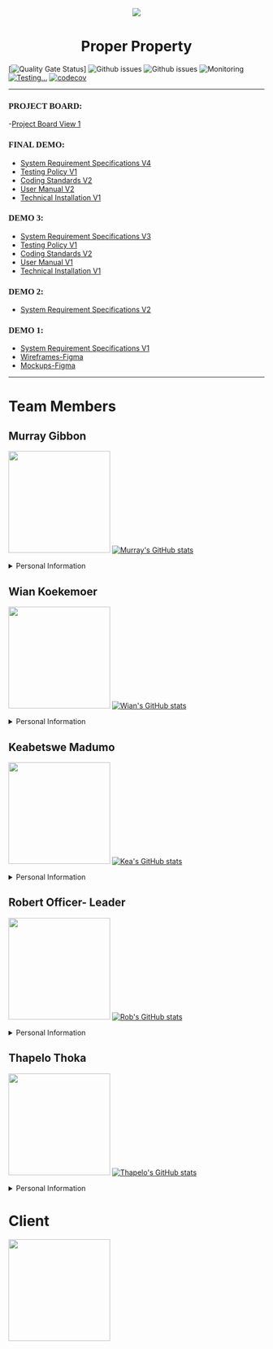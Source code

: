 <p align = "center">
 <img src="https://user-images.githubusercontent.com/98401898/234871025-85165ef2-303b-48b1-8df1-e5afd9520a3b.png">
</p>
<h1 align="center">Proper Property</h1>

[![Quality Gate Status](https://sonarcloud.io/api/project_badges/measure?project=COS301-SE-2023_Proper-Property&metric=alert_status)]
![Github issues](https://img.shields.io/github/issues/COS301-SE-2023/Proper-Property.svg)
![Github issues](https://img.shields.io/github/issues-closed/COS301-SE-2023/Proper-Property.svg)
![Monitoring](https://img.shields.io/uptimerobot/status/m794412596-b37953dcaaa4df17641a8a80?style=plastic)
[![Testing...](https://github.com/COS301-SE-2023/Proper-Property/actions/workflows/tester.yml/badge.svg)](https://github.com/COS301-SE-2023/Proper-Property/actions/workflows/tester.yml)
[![codecov](https://codecov.io/gh/COS301-SE-2023/Proper-Property/branch/main/graph/badge.svg?token=274GR552X4)](https://codecov.io/gh/COS301-SE-2023/Proper-Property)

---
<strong><h3 style="font-family: Jetbrains Mono">PROJECT BOARD:</h3></strong>

-[Project Board View 1](https://github.com/orgs/COS301-SE-2023/projects/21/views/1)

<strong><h3 style="font-family: Jetbrains Mono">FINAL DEMO:</h3></strong>
- [System Requirement Specifications V4](https://drive.google.com/file/d/1gNDCB_RqPpo3Ova7XqVRzJDxda2xBy9A/view?usp=sharing)
- [Testing Policy V1](https://drive.google.com/file/d/1MIdRFCY9PuQo60ze5-LXeKud1Aqro8Ev/view?usp=sharing)
- [Coding Standards V2](https://drive.google.com/file/d/15m9egiRO__sVOkkSOaT2x_oGlpRvkMzj/view?usp=sharing)
- [User Manual V2](https://drive.google.com/file/d/19PEu1p3PxNLQsz4uN9ThpXuuRVSDvemG/view?usp=sharing)
- [Technical Installation V1](https://drive.google.com/file/d/17q184yZ9bTxEl1Ha1AW9Kf7_VGGi9JGD/view?usp=sharing)


<strong><h3 style="font-family: Jetbrains Mono">DEMO 3:</h3></strong>
- [System Requirement Specifications V3](https://drive.google.com/file/d/1gNDCB_RqPpo3Ova7XqVRzJDxda2xBy9A/view?usp=drive_link)
- [Testing Policy V1](https://drive.google.com/file/d/1MIdRFCY9PuQo60ze5-LXeKud1Aqro8Ev/view?usp=sharing)
- [Coding Standards V2](https://drive.google.com/file/d/15m9egiRO__sVOkkSOaT2x_oGlpRvkMzj/view?usp=sharing)
- [User Manual V1](https://drive.google.com/file/d/1WIO7qogR7ytzYu1os2CLziCzTO6-qutE/view?usp=sharing)
- [Technical Installation V1](https://drive.google.com/file/d/17q184yZ9bTxEl1Ha1AW9Kf7_VGGi9JGD/view?usp=sharing)
  
<strong><h3 style="font-family: Jetbrains Mono">DEMO 2:</h3></strong>
- [System Requirement Specifications V2](https://drive.google.com/file/d/1cU503qaPC5qviA-x2P3raSAUhXTepZ71/view?usp=sharing)

<strong><h3 style="font-family: Jetbrains Mono">DEMO 1:</h3></strong>

- [System Requirement Specifications V1](https://drive.google.com/file/d/1eoLRuLgia6hrA_IaG4-cKxAtNYMfo3J4/view?usp=drive_link)
- [Wireframes-Figma](https://www.figma.com/file/cM0eqPHOEl3oFjZhK0mE5q/Wireframes?type=design&node-id=0%3A1&mode=design&t=sgLrlIc4JPYCTLRD-1)
- [Mockups-Figma](https://www.figma.com/file/CHhxn1UBgTOXumjDCXijDR/Proper-Property-MockUps-v1?type=design&mode=design&t=sgLrlIc4JPYCTLRD-1)
---

# Team Members
## Murray Gibbon
 <img src="https://user-images.githubusercontent.com/98401898/234876251-42648468-b537-49f1-88f6-46714eb95223.jpg" width="200" height="200"> [![Murray's GitHub stats](https://github-readme-stats.vercel.app/api?username=MuzzaG)](https://github.com/anuraghazra/github-readme-stats)
<details>
<summary>Personal Information</summary>
<br>

## About Me

University of Pretoria student currently studying my 3rd year in BSC Computer Science. I have been improving my coding ability over the years through the introduction of multiple different languages and projects, including the development and use of front-end, back-end, databases, C++, Java, and a few others.
My current skills include proficient knowledge of C++ and Java having spent the last 3 years working with them to develop a wide range of different projects. I have also developed knowledge in front-end and back-end website development working with HTML, CSS, JavaScript, and Php. I am currently gaining familiarity with Ionic and Angular coding improving my skills the more I develop.

## Tools
 <h3 style="font-family: Jetbrains Mono"><strong>Languages and Tools: </strong></h3>
<p align="left"> <a href="https://www.w3.org/html/" target="_blank" rel="noreferrer"> <img src="https://raw.githubusercontent.com/devicons/devicon/master/icons/html5/html5-original-wordmark.svg" alt="html5" width="40" height="40"/> </a> </a> <a href="https://www.w3schools.com/css/" target="_blank" rel="noreferrer"> <img src="https://raw.githubusercontent.com/devicons/devicon/master/icons/css3/css3-original-wordmark.svg" alt="css3" width="40" height="40"/> </a> <a href="https://developer.mozilla.org/en-US/docs/Web/JavaScript" target="_blank" rel="noreferrer"> <img src="https://raw.githubusercontent.com/devicons/devicon/master/icons/javascript/javascript-original.svg" alt="javascript" width="40" height="40"/> </a> <a href="https://www.typescriptlang.org/" target="_blank" rel="noreferrer"> <img src="https://raw.githubusercontent.com/devicons/devicon/master/icons/typescript/typescript-original.svg" alt="typescript" width="40" height="40"/> </a> <a href="https://angular.io" target="_blank" rel="noreferrer"> <img src="https://angular.io/assets/images/logos/angular/angular.svg" alt="angular" width="40" height="40"/> </a> <a href="https://reactjs.org/" target="_blank" rel="noreferrer"> <img src="https://raw.githubusercontent.com/devicons/devicon/master/icons/react/react-original-wordmark.svg" alt="react" width="40" height="40"/> </a> <a href="https://www.w3schools.com/cpp/" target="_blank" rel="noreferrer"> <img src="https://raw.githubusercontent.com/devicons/devicon/master/icons/cplusplus/cplusplus-original.svg" alt="cplusplus" width="40" height="40"/>  <a href="https://git-scm.com/" target="_blank" rel="noreferrer"> <img src="https://www.vectorlogo.zone/logos/git-scm/git-scm-icon.svg" alt="git" width="40" height="40"/> <a href="https://www.java.com" target="_blank" rel="noreferrer"> <img src="https://raw.githubusercontent.com/devicons/devicon/master/icons/java/java-original.svg" alt="java" width="40" height="40"/> </a>  <a href="https://www.mysql.com/" target="_blank" rel="noreferrer"> <img src="https://raw.githubusercontent.com/devicons/devicon/master/icons/mysql/mysql-original-wordmark.svg" alt="mysql" width="40" height="40"/> </a> <a href="https://nodejs.org" target="_blank" rel="noreferrer"> <img src="https://raw.githubusercontent.com/devicons/devicon/master/icons/nodejs/nodejs-original-wordmark.svg" alt="nodejs" width="40" height="40"/> </a> = <a href="https://www.php.net" target="_blank" rel="noreferrer"> <img src="https://raw.githubusercontent.com/devicons/devicon/master/icons/php/php-original.svg" alt="php" width="40" height="40"/> </a> <a href="https://www.python.org" target="_blank" rel="noreferrer"> <img src="https://raw.githubusercontent.com/devicons/devicon/master/icons/python/python-original.svg" alt="python" width="40" height="40"/> </a>

## Socials
 
 <a href="https://github.com/MuzzaG" target="_blank">
<img src=https://img.shields.io/badge/github-%2324292e.svg?&style=for-the-badge&logo=github&logoColor=white alt=github  />
</a>
    </a>
<a href="https://www.linkedin.com" target="_blank">
<img src=https://img.shields.io/badge/linkedin-%231E77B5.svg?&style=for-the-badge&logo=linkedin&logoColor=white alt=linkedin/>
</a>

</details>

## Wian Koekemoer
<img src="https://user-images.githubusercontent.com/98401898/234878943-4d38d358-e3d6-46c7-bac4-30e33d1e53f7.jpg" width="200" height="200"> [![Wian's GitHub stats](https://github-readme-stats.vercel.app/api?username=slaaiblaar)](https://github.com/anuraghazra/github-readme-stats)
<details>
<summary>Personal Information</summary>
<br>

## About Me

Third year BSc Computer Science student. I enjoy programming because it’s just one giant puzzle. I primarily do back-end because I can’t find any documentation on how to be creative.
Skills:
Strongly typed languages such as C++, Java. To a lesser extent, but still proficient: Javascript (Node.js), TypeScript (NestJS). The reason I prefer strongly typed languages is because the error messages they trigger in my IDE are nice and colourful, unlike the monochromatic error messages in my Node console.

## Tools

 <h3 style="font-family: Jetbrains Mono"><strong>Languages and Tools: </strong></h3>
<p align="left"> <a href="https://www.w3.org/html/" target="_blank" rel="noreferrer"> <img src="https://raw.githubusercontent.com/devicons/devicon/master/icons/html5/html5-original-wordmark.svg" alt="html5" width="40" height="40"/> </a> </a> <a href="https://www.w3schools.com/css/" target="_blank" rel="noreferrer"> <img src="https://raw.githubusercontent.com/devicons/devicon/master/icons/css3/css3-original-wordmark.svg" alt="css3" width="40" height="40"/> </a> <a href="https://developer.mozilla.org/en-US/docs/Web/JavaScript" target="_blank" rel="noreferrer"> <img src="https://raw.githubusercontent.com/devicons/devicon/master/icons/javascript/javascript-original.svg" alt="javascript" width="40" height="40"/> </a> <a href="https://www.typescriptlang.org/" target="_blank" rel="noreferrer"> <img src="https://raw.githubusercontent.com/devicons/devicon/master/icons/typescript/typescript-original.svg" alt="typescript" width="40" height="40"/> </a> <a href="https://angular.io" target="_blank" rel="noreferrer"> <img src="https://angular.io/assets/images/logos/angular/angular.svg" alt="angular" width="40" height="40"/> </a> <a href="https://reactjs.org/" target="_blank" rel="noreferrer"> <img src="https://raw.githubusercontent.com/devicons/devicon/master/icons/react/react-original-wordmark.svg" alt="react" width="40" height="40"/> </a> <a href="https://www.w3schools.com/cpp/" target="_blank" rel="noreferrer"> <img src="https://raw.githubusercontent.com/devicons/devicon/master/icons/cplusplus/cplusplus-original.svg" alt="cplusplus" width="40" height="40"/>  <a href="https://git-scm.com/" target="_blank" rel="noreferrer"> <img src="https://www.vectorlogo.zone/logos/git-scm/git-scm-icon.svg" alt="git" width="40" height="40"/> <a href="https://www.java.com" target="_blank" rel="noreferrer"> <img src="https://raw.githubusercontent.com/devicons/devicon/master/icons/java/java-original.svg" alt="java" width="40" height="40"/> </a>  <a href="https://www.mysql.com/" target="_blank" rel="noreferrer"> <img src="https://raw.githubusercontent.com/devicons/devicon/master/icons/mysql/mysql-original-wordmark.svg" alt="mysql" width="40" height="40"/> </a> <a href="https://nodejs.org" target="_blank" rel="noreferrer"> <img src="https://raw.githubusercontent.com/devicons/devicon/master/icons/nodejs/nodejs-original-wordmark.svg" alt="nodejs" width="40" height="40"/> </a> = <a href="https://www.php.net" target="_blank" rel="noreferrer"> <img src="https://raw.githubusercontent.com/devicons/devicon/master/icons/php/php-original.svg" alt="php" width="40" height="40"/> </a> <a href="https://www.python.org" target="_blank" rel="noreferrer"> <img src="https://raw.githubusercontent.com/devicons/devicon/master/icons/python/python-original.svg" alt="python" width="40" height="40"/> </a>
 
## Socials
 
 <a href="https://github.com" target="_blank">
<img src=https://img.shields.io/badge/github-%2324292e.svg?&style=for-the-badge&logo=github&logoColor=white alt=github  />
</a>
    </a>
<a href="https://www.linkedin.com" target="_blank">
<img src=https://img.shields.io/badge/linkedin-%231E77B5.svg?&style=for-the-badge&logo=linkedin&logoColor=white alt=linkedin/>
</a>

</details>

## Keabetswe Madumo
<img src="https://user-images.githubusercontent.com/98401898/234879758-90c49326-61d4-46c2-b136-3067afbebdfb.jpg" width="200" height="200"> [![Kea's GitHub stats](https://github-readme-stats.vercel.app/api?username=MadKea)](https://github.com/anuraghazra/github-readme-stats)
<details>
<summary>Personal Information</summary>
<br>

## About Me

“Jack of all traits and-unfortunately- master of none.” YET, as I am still a hardworking student at the university of Pretoria and in my final year of BSc Computer Science….hopefully.
My goal in this degree was not to become a genius in a single field but to expose myself to plenty until I find that true soulmate to master. Just won a mild hacking competition. Next on the list is AI. As if I had a choice.

Current Skills
My valuable skill is fast and efficient learning. Despite starting my degree with limited experience in basic tools like Microsoft text editor and PC games, I quickly adapted and mastered new technologies by effectively searching for documentation and resources. I am confident in my ability to learn and excel in any new software, programming language, or operating system.

My expertise is in implementing algorithms, working with formulas, manipulating numbers, and simplifying complex concepts. I excel in data analysis and problem-solving with analytical and logical thinking.

I am known for working intensely on projects, often sacrificing sleep to complete tasks quickly and review them with a fresh perspective before the deadline.

In summary, my strengths include rapid learning, efficient work, and timely delivery of high-quality results. I actively seek new challenges to expand my skills and contribute effectively to any project or team I am part of.

## Tools

 <h3 style="font-family: Jetbrains Mono"><strong>Languages and Tools: </strong></h3>
<p align="left"> <a href="https://www.w3.org/html/" target="_blank" rel="noreferrer"> <img src="https://raw.githubusercontent.com/devicons/devicon/master/icons/html5/html5-original-wordmark.svg" alt="html5" width="40" height="40"/> </a> </a> <a href="https://www.w3schools.com/css/" target="_blank" rel="noreferrer"> <img src="https://raw.githubusercontent.com/devicons/devicon/master/icons/css3/css3-original-wordmark.svg" alt="css3" width="40" height="40"/> </a> <a href="https://developer.mozilla.org/en-US/docs/Web/JavaScript" target="_blank" rel="noreferrer"> <img src="https://raw.githubusercontent.com/devicons/devicon/master/icons/javascript/javascript-original.svg" alt="javascript" width="40" height="40"/> </a> <a href="https://www.typescriptlang.org/" target="_blank" rel="noreferrer"> <img src="https://raw.githubusercontent.com/devicons/devicon/master/icons/typescript/typescript-original.svg" alt="typescript" width="40" height="40"/> </a> <a href="https://angular.io" target="_blank" rel="noreferrer"> <img src="https://angular.io/assets/images/logos/angular/angular.svg" alt="angular" width="40" height="40"/> </a> <a href="https://reactjs.org/" target="_blank" rel="noreferrer"> <img src="https://raw.githubusercontent.com/devicons/devicon/master/icons/react/react-original-wordmark.svg" alt="react" width="40" height="40"/> </a> <a href="https://www.w3schools.com/cpp/" target="_blank" rel="noreferrer"> <img src="https://raw.githubusercontent.com/devicons/devicon/master/icons/cplusplus/cplusplus-original.svg" alt="cplusplus" width="40" height="40"/>  <a href="https://git-scm.com/" target="_blank" rel="noreferrer"> <img src="https://www.vectorlogo.zone/logos/git-scm/git-scm-icon.svg" alt="git" width="40" height="40"/> <a href="https://www.java.com" target="_blank" rel="noreferrer"> <img src="https://raw.githubusercontent.com/devicons/devicon/master/icons/java/java-original.svg" alt="java" width="40" height="40"/> </a>  <a href="https://www.mysql.com/" target="_blank" rel="noreferrer"> <img src="https://raw.githubusercontent.com/devicons/devicon/master/icons/mysql/mysql-original-wordmark.svg" alt="mysql" width="40" height="40"/> </a> <a href="https://nodejs.org" target="_blank" rel="noreferrer"> <img src="https://raw.githubusercontent.com/devicons/devicon/master/icons/nodejs/nodejs-original-wordmark.svg" alt="nodejs" width="40" height="40"/> </a> = <a href="https://www.php.net" target="_blank" rel="noreferrer"> <img src="https://raw.githubusercontent.com/devicons/devicon/master/icons/php/php-original.svg" alt="php" width="40" height="40"/> </a> <a href="https://www.python.org" target="_blank" rel="noreferrer"> <img src="https://raw.githubusercontent.com/devicons/devicon/master/icons/python/python-original.svg" alt="python" width="40" height="40"/> </a>

## Socials
 <a href="https://github.com" target="_blank">
<img src=https://img.shields.io/badge/github-%2324292e.svg?&style=for-the-badge&logo=github&logoColor=white alt=github  />
</a>
    </a>
<a href="https://www.linkedin.com" target="_blank">
<img src=https://img.shields.io/badge/linkedin-%231E77B5.svg?&style=for-the-badge&logo=linkedin&logoColor=white alt=linkedin/>
</a>

</details>

## Robert Officer- Leader
<img src="https://user-images.githubusercontent.com/98401898/234882294-e8d868ee-d9fa-4e9a-a78e-3c10e94c05ec.png" width="200" height="200"> [![Rob's GitHub stats](https://github-readme-stats.vercel.app/api?username=Rob-0ff)](https://github.com/anuraghazra/github-readme-stats)
<details>
<summary>Personal Information</summary>
<br>

## About Me

I am a passionate 3rd year BSc Computer Science student currently studying at the University of Pretoria. I am a highly resourceful person who does not quit when problems occur. Instead I research the problem and try to understand how and why problems occur instead of just trying to solve them. My passions lie in back-end development, databases their management as well as project management. I have many years of programming experience from both University projects as well as personal projects that include back-end and database experience. Project management is a passion of mine as I enjoy seeing the product being created excel to its fullest extent. I believe that by having a leader who can push the team to their full potential and one that supports them in their roles and responsibilities a team can complete their tasks at an increased rate
## Tools
 
 <h3 style="font-family: Jetbrains Mono"><strong>Languages and Tools: </strong></h3>
<p align="left"> <a href="https://www.w3.org/html/" target="_blank" rel="noreferrer"> <img src="https://raw.githubusercontent.com/devicons/devicon/master/icons/html5/html5-original-wordmark.svg" alt="html5" width="40" height="40"/> </a> </a> <a href="https://www.w3schools.com/css/" target="_blank" rel="noreferrer"> <img src="https://raw.githubusercontent.com/devicons/devicon/master/icons/css3/css3-original-wordmark.svg" alt="css3" width="40" height="40"/> </a> <a href="https://developer.mozilla.org/en-US/docs/Web/JavaScript" target="_blank" rel="noreferrer"> <img src="https://raw.githubusercontent.com/devicons/devicon/master/icons/javascript/javascript-original.svg" alt="javascript" width="40" height="40"/> </a> <a href="https://www.typescriptlang.org/" target="_blank" rel="noreferrer"> <img src="https://raw.githubusercontent.com/devicons/devicon/master/icons/typescript/typescript-original.svg" alt="typescript" width="40" height="40"/> </a> <a href="https://angular.io" target="_blank" rel="noreferrer"> <img src="https://angular.io/assets/images/logos/angular/angular.svg" alt="angular" width="40" height="40"/> </a> <a href="https://reactjs.org/" target="_blank" rel="noreferrer"> <img src="https://raw.githubusercontent.com/devicons/devicon/master/icons/react/react-original-wordmark.svg" alt="react" width="40" height="40"/> </a> <a href="https://www.w3schools.com/cpp/" target="_blank" rel="noreferrer"> <img src="https://raw.githubusercontent.com/devicons/devicon/master/icons/cplusplus/cplusplus-original.svg" alt="cplusplus" width="40" height="40"/>  <a href="https://git-scm.com/" target="_blank" rel="noreferrer"> <img src="https://www.vectorlogo.zone/logos/git-scm/git-scm-icon.svg" alt="git" width="40" height="40"/> <a href="https://www.java.com" target="_blank" rel="noreferrer"> <img src="https://raw.githubusercontent.com/devicons/devicon/master/icons/java/java-original.svg" alt="java" width="40" height="40"/> </a>  <a href="https://www.mysql.com/" target="_blank" rel="noreferrer"> <img src="https://raw.githubusercontent.com/devicons/devicon/master/icons/mysql/mysql-original-wordmark.svg" alt="mysql" width="40" height="40"/> </a> <a href="https://nodejs.org" target="_blank" rel="noreferrer"> <img src="https://raw.githubusercontent.com/devicons/devicon/master/icons/nodejs/nodejs-original-wordmark.svg" alt="nodejs" width="40" height="40"/> </a> = <a href="https://www.php.net" target="_blank" rel="noreferrer"> <img src="https://raw.githubusercontent.com/devicons/devicon/master/icons/php/php-original.svg" alt="php" width="40" height="40"/> </a> <a href="https://www.python.org" target="_blank" rel="noreferrer"> <img src="https://raw.githubusercontent.com/devicons/devicon/master/icons/python/python-original.svg" alt="python" width="40" height="40"/> </a>

## Socials
 
 <a href="https://github.com" target="_blank">
<img src=https://img.shields.io/badge/github-%2324292e.svg?&style=for-the-badge&logo=github&logoColor=white alt=github  />
</a>
    </a>
<a href="https://www.linkedin.com/" target="_blank">
<img src=https://img.shields.io/badge/linkedin-%231E77B5.svg?&style=for-the-badge&logo=linkedin&logoColor=white alt=linkedin/>
</a>

</details>

## Thapelo Thoka
<img src="https://user-images.githubusercontent.com/98401898/234882981-8ba00dc3-a1c9-405e-8632-d45fa3254c07.png" width="200" height="200"> [![Thapelo's GitHub stats](https://github-readme-stats.vercel.app/api?username=Thapelo64)](https://github.com/anuraghazra/github-readme-stats)
<details>
<summary>Personal Information</summary>
<br>

## About Me

I am a third year BSc Computer Science Student who is passionate about Cybersecurity. I embrace emerging technologies with open arms and am always eager to take on complex tasks. I approach each project with enthusiasm and dedication.
 
Current Skills
Over the past three years, I have honed my skills in a variety of object-oriented programming languages, including C++, Java, Dart, and Javascript. Through hands-on experience, I have developed a fundamental understanding of these languages and their unique capabilities, allowing me to bring a high level of proficiency to any project. With a keen eye for detail, I approach each programming challenge with a creative and analytical mindset. I can learn new technologies with ease, and I am always eager to learn.
 
## Tools

 <h3 style="font-family: Jetbrains Mono"><strong>Languages and Tools: </strong></h3>
<p align="left"> <a href="https://www.w3.org/html/" target="_blank" rel="noreferrer"> <img src="https://raw.githubusercontent.com/devicons/devicon/master/icons/html5/html5-original-wordmark.svg" alt="html5" width="40" height="40"/> </a> </a> <a href="https://www.w3schools.com/css/" target="_blank" rel="noreferrer"> <img src="https://raw.githubusercontent.com/devicons/devicon/master/icons/css3/css3-original-wordmark.svg" alt="css3" width="40" height="40"/> </a> <a href="https://developer.mozilla.org/en-US/docs/Web/JavaScript" target="_blank" rel="noreferrer"> <img src="https://raw.githubusercontent.com/devicons/devicon/master/icons/javascript/javascript-original.svg" alt="javascript" width="40" height="40"/> </a> <a href="https://www.typescriptlang.org/" target="_blank" rel="noreferrer"> <img src="https://raw.githubusercontent.com/devicons/devicon/master/icons/typescript/typescript-original.svg" alt="typescript" width="40" height="40"/> </a> <a href="https://angular.io" target="_blank" rel="noreferrer"> <img src="https://angular.io/assets/images/logos/angular/angular.svg" alt="angular" width="40" height="40"/> </a> <a href="https://reactjs.org/" target="_blank" rel="noreferrer"> <img src="https://raw.githubusercontent.com/devicons/devicon/master/icons/react/react-original-wordmark.svg" alt="react" width="40" height="40"/> </a> <a href="https://www.w3schools.com/cpp/" target="_blank" rel="noreferrer"> <img src="https://raw.githubusercontent.com/devicons/devicon/master/icons/cplusplus/cplusplus-original.svg" alt="cplusplus" width="40" height="40"/>  <a href="https://git-scm.com/" target="_blank" rel="noreferrer"> <img src="https://www.vectorlogo.zone/logos/git-scm/git-scm-icon.svg" alt="git" width="40" height="40"/> <a href="https://www.java.com" target="_blank" rel="noreferrer"> <img src="https://raw.githubusercontent.com/devicons/devicon/master/icons/java/java-original.svg" alt="java" width="40" height="40"/> </a>  <a href="https://www.mysql.com/" target="_blank" rel="noreferrer"> <img src="https://raw.githubusercontent.com/devicons/devicon/master/icons/mysql/mysql-original-wordmark.svg" alt="mysql" width="40" height="40"/> </a> <a href="https://nodejs.org" target="_blank" rel="noreferrer"> <img src="https://raw.githubusercontent.com/devicons/devicon/master/icons/nodejs/nodejs-original-wordmark.svg" alt="nodejs" width="40" height="40"/> </a> = <a href="https://www.php.net" target="_blank" rel="noreferrer"> <img src="https://raw.githubusercontent.com/devicons/devicon/master/icons/php/php-original.svg" alt="php" width="40" height="40"/> </a> <a href="https://www.python.org" target="_blank" rel="noreferrer"> <img src="https://raw.githubusercontent.com/devicons/devicon/master/icons/python/python-original.svg" alt="python" width="40" height="40"/> </a>

## Socials
 
 <a href="https://github.com/" target="_blank">
<img src=https://img.shields.io/badge/github-%2324292e.svg?&style=for-the-badge&logo=github&logoColor=white alt=github  />
</a>
    </a>
<a href="https://www.linkedin.com/" target="_blank">
<img src=https://img.shields.io/badge/linkedin-%231E77B5.svg?&style=for-the-badge&logo=linkedin&logoColor=white alt=linkedin/>
</a>

</details>

# Client
<img src="https://user-images.githubusercontent.com/98401898/234887679-d43db121-debf-46a8-aeb8-5b0778ba8556.jpg" width="200" height= "200">



